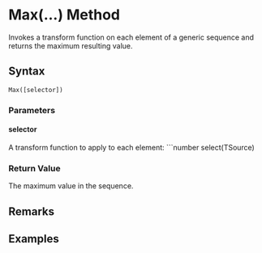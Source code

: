 # Max(...) Method
Invokes a transform function on each element of a generic sequence and returns the maximum resulting value.

## Syntax
```
Max([selector])
```

### Parameters

#### selector
A transform function to apply to each element: ```number select(TSource)

### Return Value
The maximum value in the sequence.


## Remarks



## Examples



